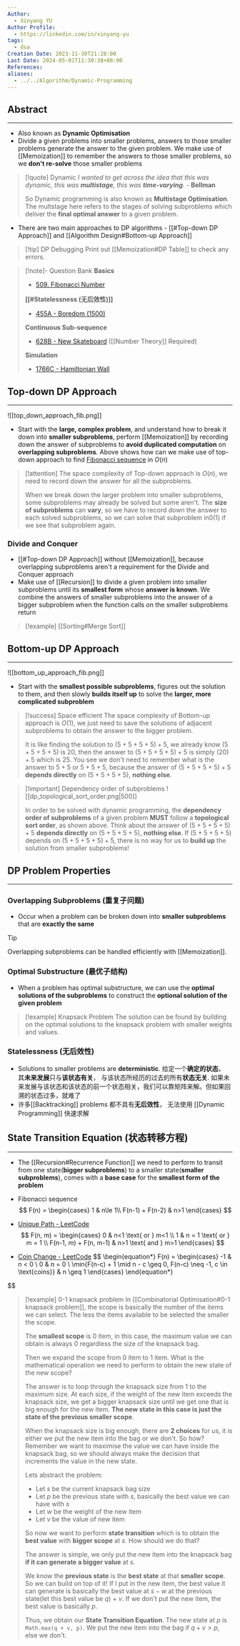 ```yaml
---
Author:
  - Xinyang YU
Author Profile:
  - https://linkedin.com/in/xinyang-yu
tags:
  - dsa
Creation Date: 2023-11-30T21:28:00
Last Date: 2024-05-01T11:30:38+08:00
References: 
aliases:
  - ../../Algorithm/Dynamic-Programming
---
```

## Abstract
---
- Also known as **Dynamic Optimisation**
- Divide a given problems into smaller problems, answers to those smaller problems generate the answer to the given problem. We make use of [[Memoization]] to remember the answers to those smaller problems, so we **don't re-solve** those smaller problems

>[!quote] Dynamic
> *I wanted to get across the idea that this was dynamic, this was **multistage**, this was **time-varying**.* - **Bellman**
> 
> So Dynamic programming is also known as **Multistage Optimisation**. The multstage here refers to the stages of solving subproblems which deliver the **final optimal answer** to a given problem.

- There are two main approaches to DP algorithms - [[#Top-down DP Approach]] and [[Algorithm Design#Bottom-up Approach]]


>[!tip] DP Debugging
> Print out [[Memoization#DP Table]] to check any errors.


>[!note]- Question Bank
> **Basics**
> - [509. Fibonacci Number](https://leetcode.cn/problems/fibonacci-number/)
>   
> **[[#Statelessness (无后效性)]]**
> - [455A - Boredom (1500)](https://codeforces.com/problemset/problem/455/A)
>   
> **Continuous Sub-sequence**
> - [628B - New Skateboard](https://xy241-dsa.notion.site/B-New-Skateboard-99fcc366365b4a579fba2a1466cdf6a8?pvs=4) ([[Number Theory]] Required)
> 
> **Simulation**
> - [1766C - Hamiltonian Wall](https://xy241-dsa.notion.site/1766C-Hamiltonian-Wall-4908ce5950ef4e9cbb0800225e20f65a?pvs=4)

## Top-down DP Approach
---

![[top_down_approach_fib.png]]

- Start with the **large, complex problem**, and understand how to break it down into **smaller subproblems**, perform [[Memoization]] by recording down the answer of subproblems to **avoid duplicated computation** on **overlapping subproblems**. Above shows how can we make use of top-down approach to find [Fibonacci sequence](https://en.wikipedia.org/wiki/Fibonacci_sequence) in $O(n)$

>[!attention]
> The space complexity of Top-down approach is $O(n)$, we need to record down the answer for all the subproblems.
> 
> When we break down the larger problem into smaller subproblems, some subproblems may already be solved but some aren't. The **size of subproblems** can **vary**, so we have to record down the answer to each solved subproblems, so we can solve that subproblem in$0(1)$ if we see that subproblem again.

### Divide and Conquer 
- [[#Top-down DP Approach]] without [[Memoization]], because overlapping subproblems aren't a requirement for the Divide and Conquer approach
- Make use of [[Recursion]] to divide a given problem into smaller subproblems until its **smallest form** whose **answer is known**. We combine the answers of smaller subproblems into the answer of a bigger subproblem when the function calls on the smaller subproblems return

>[!example]
> [[Sorting#Merge Sort]]


## Bottom-up DP Approach
---

![[bottom_up_approach_fib.png]]

- Start with the **smallest possible subproblems**, figures out the solution to them, and then slowly **builds itself up** to solve the **larger, more complicated subproblem**

>[!success] Space efficient
> The space complexity of Bottom-up approach is $O(1)$, we just need to save the solutions of adjacent subproblems to obtain the answer to the bigger problem.
> 
> It is like finding the solution to $(5+5+5+5)+5$, we already know $(5+5+5+5)$ is $20$, then the answer to $(5+5+5+5)+5$ is simply $(20) + 5$ which is $25$. You see we don't need to remember what is the answer to $5+5$ or $5+5+5$, because the answer of $(5+5+5+5)+5$ **depends directly** on $(5+5+5+5)$, **nothing else**.

>[!important] Dependency order of subproblems
> ![[dp_topological_sort_order.png|500]]
> 
> In order to be solved with dynamic programming, the **dependency order of subproblems** of a given problem **MUST** follow a **topological sort order**, as shown above. Think about the answer of $(5+5+5+5)+5$ **depends directly** on $(5+5+5+5)$, **nothing else**. If $(5+5+5+5)$ depends on $(5+5+5+5)+5$, there is no way for us to **build up** the solution from smaller subproblems! 
## DP Problem Properties 
---
### Overlapping Subproblems (重复子问题)
- Occur when a problem can be broken down into **smaller subproblems** that are **exactly the same**

>[!tip]
> Overlapping subproblems can be handled efficiently with [[Memoization]].
### Optimal Substructure (最优子结构)
- When a problem has optimal substructure, we can use the **optimal solutions of the subproblems** to construct the **optional solution of the given problem**

>[!example] Knapsack Problem
> The solution can be found by building on the optimal solutions to the knapsack problem with smaller weights and values.
### Statelessness (无后效性)
- Solutions to smaller problems are **deterministic**. 给定一个**确定的状态**， 其**未来发展**只与**该状态有关**， 与该状态所经历的过去的所有**状态无关**. 如果未来发展与该状态和该状态的前一个状态相关，我们可以靠矩阵来解。但如果回溯的状态过多，就难了
- 许多[[Backtracking]] problems 都不具有**无后效性**， 无法使用 [[Dynamic Programming]] 快速求解


## State Transition Equation (状态转移方程)
---
- The [[Recursion#Recurrence Function]] we need to perform to transit from one state(**bigger subproblems**) to a smaller state(**smaller subproblems**), comes with a **base case** for the **smallest form of the problem**

- Fibonacci sequence
$$
F(n) = 
\begin{cases}
1 & n\le 1\\
F(n-1) + F(n-2) & n>1
\end{cases}
$$

- [Unique Path - LeetCode](https://leetcode.com/problems/unique-paths/description/)
$$
F(n, m) = 
\begin{cases}
0 & n<1 \text{ or } m<1 \\
1 & n = 1 \text{ or } m = 1 \\
F(n-1, m) + F(n, m-1) & n>1 \text{ and } m>1
\end{cases}
$$

- [Coin Change - LeetCode](https://leetcode.com/problems/coin-change/description/)
$$
\begin{equation*}
    F(n) = \begin{cases} 
        -1 & n < 0 \\
        0 & n = 0 \\
        \min\{F(n-c) + 1 \mid n - c \geq 0, F(n-c) \neq -1, c \in \text{coins}\} & n \geq 1
    \end{cases}
\end{equation*}


$$

>[!example] 0-1 knapsack problem
> In [[Combinatorial Optimisation#0-1 knapsack problem]], the scope is basically the number of the items we can select. The less the items available to be selected the smaller the scope.
> 
> The **smallest scope** is $0$  item, in this case, the maximum value we can obtain is always $0$ regardless the size of the knapsack bag.
> 
> Then we expand the scope from $0$ item to $1$ item. What is the mathematical operation we need to perform to obtain the new state of the new scope? 
> 
> The answer is to loop through the knapsack size from $1$ to the maximum size. At each size, if the weight of the new item exceeds the knapsack size, we get a bigger knapsack size until we get one that is big enough for the new item. **The new state in this case is just the state of the previous smaller scope**.
> 
> When the knapsack size is big enough, there are **2 choices** for us, it is either we put the new item into the bag or we don't. So how? Remember we want to maximise the value we can have inside the knapsack bag, so we should always make the decision that increments the value in the new state.
> 
> Lets abstract the problem:
> - Let $s$ be the current knapsack bag size
> - Let $p$ be the previous state with $s$, basically the best value we can have with $s$
> - Let $w$ be the weight of the new item
> - Let $v$ be the value of new item
> 
> So now we want to perform **state transition** which is to obtain the **best value** with **bigger scope** at $s$. How should we do that?
> 
> The answer is simple, we only put the new item into the knapsack bag **if it can generate a bigger value** at $s$.
> 
> We know the **previous state** is the **best state** at that **smaller scope**. So we can build on top of it! If I put in the new item, the best value it can generate is basically the best value at $s-w$ at the previous state(let this best value be $q$) + $v$. If we don't put the new item, the best value is basically $p$.
> 
> Thus, we obtain our **State Transition Equation**. The new state at $p$ is  `Math.max(q + v, p)`. We put the new item into the bag if $q+v \gt p$, else we don't.
